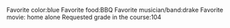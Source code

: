 Favorite color:blue 
Favorite food:BBQ 
Favorite musician/band:drake 
Favorite movie: home alone 
Requested grade in the course:104
 
